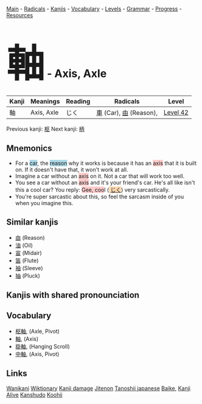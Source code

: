 <style> bigfont {font-size: 100px}</style>
[Main](../README.md) -
[Radicals](../radicals.md) -
[Kanjis](../kanjis.md) -
[Vocabulary](../vocabulary.md) -
[Levels](../levels.md) -
[Grammar](../grammar.md) - 
[Progress](../progress.md) -
[Resources](../resources.md)
# <bigfont> 軸</bigfont> - Axis, Axle 

| Kanji | Meanings | Reading | Radicals | Level |
| --- | --- | --- | --- | --- |
| 軸 | Axis, Axle | じく | [車](../radicals/車.md) (Car), [由](../radicals/由.md) (Reason),  | [Level 42](../levels/wk_level42.md) |

Previous kanji: [枢](枢.md) Next kanji: [柄](柄.md) 

## Mnemonics
 * For a <span style="background-color:#ADD8E6"> car</span>, the <span style="background-color:#ADD8E6"> reason</span> why it works is because it has an <span style="background-color:#ffcccb"> axis</span> that it is built on. If it doesn't have that, it won't work at all.
* Imagine a car without an <span style="background-color:#ffcccb"> axis</span> on it. Not a car that will work too well.
* You see a car without an <span style="background-color:#ffcccb"> axis</span> and it's your friend's car. He's all like isn't this a cool car? You reply: <span style="background-color:#ffcccb"> Gee, coo</span>l (<span style="background-color:#fed8b1"> [じく](https://jisho.org/search/じく)</span>) very sarcastically.
* You're super sarcastic about this, so feel the sarcasm inside of you when you imagine this.


## Similar kanjis
 * [由](由.md) (Reason)
* [油](油.md) (Oil)
* [宙](宙.md) (Midair)
* [笛](笛.md) (Flute)
* [袖](袖.md) (Sleeve)
* [抽](抽.md) (Pluck)



## Kanjis with shared pronounciation
 


## Vocabulary
 * [枢軸](../vocabulary/軸.md), (Axle, Pivot)
* [軸](../vocabulary/軸.md), (Axis)
* [掛軸](../vocabulary/軸.md), (Hanging Scroll)
* [中軸](../vocabulary/軸.md), (Axis, Pivot)




## Links 


[Wanikani](https://www.wanikani.com/kanji/軸)
[Wiktionary](https://en.wiktionary.org/wiki/軸)
[Kanji damage](http://www.kanjidamage.com/kanji/search?utf8=✓&q=軸)
[Jitenon](https://jitenon.com/kanji/軸)
[Tanoshii japanese](https://www.tanoshiijapanese.com/dictionary/kanji.cfm?k=軸)
[Baike](https://baike.baidu.com/item/軸),
[Kanji Alive](https://app.kanjialive.com/軸)
[Kanshudo](https://www.kanshudo.com/searchmn?q=軸)
[Koohii](https://kanji.koohii.com/study/kanji/軸)
